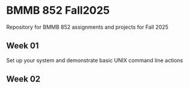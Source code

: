 # BMMB 852 Fall2025

Repository for BMMB 852 assignments and projects for Fall 2025

## Week 01
Set up your system and demonstrate basic UNIX command line actions 

## Week 02


